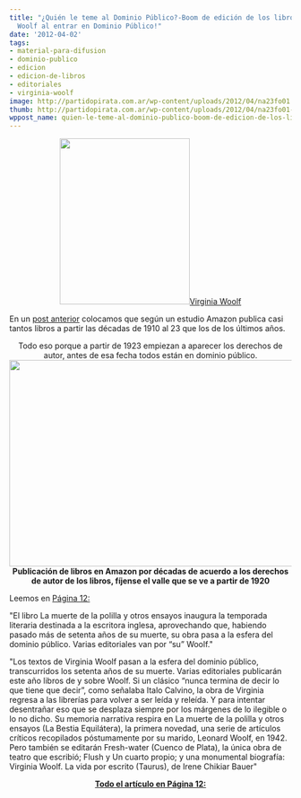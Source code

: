 ```yaml
---
title: "¿Quién le teme al Dominio Público?-Boom de edición de los libros de Virginia
  Woolf al entrar en Dominio Público!"
date: '2012-04-02'
tags:
- material-para-difusion
- dominio-publico
- edicion
- edicion-de-libros
- editoriales
- virginia-woolf
image: http://partidopirata.com.ar/wp-content/uploads/2012/04/na23fo01.jpg
thumb: http://partidopirata.com.ar/wp-content/uploads/2012/04/na23fo01-150x150.jpg
wppost_name: quien-le-teme-al-dominio-publico-boom-de-edicion-de-los-libros-de-virginia-woolf-al-entrar-en-dominio-publico
---
```


<p style="text-align: center;"><a href="http://partidopirata.com.ar/wp-content/uploads/2012/04/na23fo01.jpg"><img class="aligncenter size-full wp-image-3734" title="Virginia Woolf" src="http://partidopirata.com.ar/wp-content/uploads/2012/04/na23fo01.jpg" alt="" width="232" height="296" />Virginia Woolf</a></p>
<p style="text-align: left;">En un <a href="http://partidopirata.com.ar/3719/el-siglo-20-perdido-como-la-proteccion-de-derechos-de-autor-hace-que-los-libros-desaparezcan" target="_blank">post anterior</a> colocamos que según un estudio Amazon publica casi tantos libros a partir las décadas de 1910 al 23 que los de los últimos años.</p>
<p style="text-align: center;">Todo eso porque a partir de 1923 empiezan a aparecer los derechos de autor, antes de esa fecha todos están en dominio público.<a href="http://partidopirata.com.ar/wp-content/uploads/2012/04/Amazon-pub-domain-thumb-615x368-83391.png"><img class="aligncenter size-full wp-image-3720" title="Publicación de libros en Amazon" src="http://partidopirata.com.ar/wp-content/uploads/2012/04/Amazon-pub-domain-thumb-615x368-83391.png" alt="" width="615" height="368" /></a><strong>Publicación de libros en Amazon por décadas de acuerdo a los derechos de autor de los libros, fíjense el valle que se ve a partir de 1920</strong></p>
<p style="text-align: left;">Leemos en <a href="http://www.pagina12.com.ar/diario/suplementos/espectaculos/4-24779-2012-04-02.html" target="_blank">Página 12:</a></p>
<p style="text-align: left;">"El libro La muerte de la polilla y otros ensayos inaugura la temporada literaria destinada a la escritora inglesa, aprovechando que, habiendo pasado más de setenta años de su muerte, su obra pasa a la esfera del dominio público. Varias editoriales van por “su” Woolf."</p>
<p style="text-align: left;">"Los textos de Virginia Woolf pasan a la esfera del dominio público, transcurridos los setenta años de su muerte. Varias editoriales publicarán este año libros de y sobre Woolf. Si un clásico “nunca termina de decir lo que tiene que decir”, como señalaba Italo Calvino, la obra de Virginia regresa a las librerías para volver a ser leída y releída. Y para intentar desentrañar eso que se desplaza siempre por los márgenes de lo ilegible o lo no dicho. Su memoria narrativa respira en La muerte de la polilla y otros ensayos (La Bestia Equilátera), la primera novedad, una serie de artículos críticos recopilados póstumamente por su marido, Leonard Woolf, en 1942. Pero también se editarán Fresh-water (Cuenco de Plata), la única obra de teatro que escribió; Flush y Un cuarto propio; y una monumental biografía: Virginia Woolf. La vida por escrito (Taurus), de Irene Chikiar Bauer"</p>
<p style="text-align: center;"><strong><a href="http://www.pagina12.com.ar/diario/suplementos/espectaculos/4-24779-2012-04-02.html" target="_blank">Todo el artículo en Página 12:</a></strong></p>
